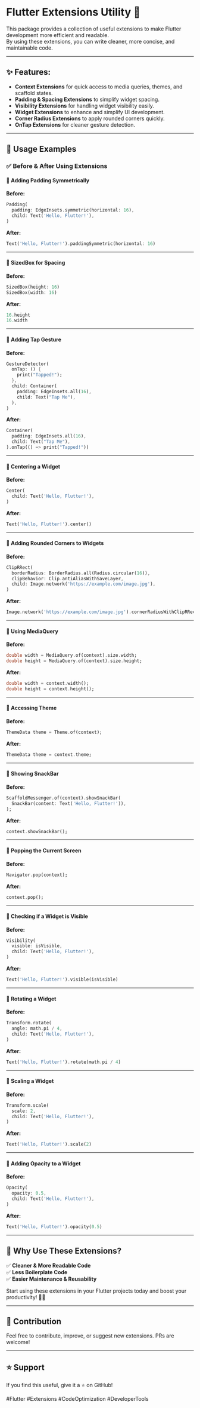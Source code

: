 # Flutter Extensions Utility 🚀

This package provides a collection of useful extensions to make Flutter development more efficient and readable.  
By using these extensions, you can write cleaner, more concise, and maintainable code.

---

## ✨ Features:

- **Context Extensions** for quick access to media queries, themes, and scaffold states.
- **Padding & Spacing Extensions** to simplify widget spacing.
- **Visibility Extensions** for handling widget visibility easily.
- **Widget Extensions** to enhance and simplify UI development.
- **Corner Radius Extensions** to apply rounded corners quickly.
- **OnTap Extensions** for cleaner gesture detection.

---

## 📌 Usage Examples

### ✅ **Before & After Using Extensions**

#### 🔹 **Adding Padding Symmetrically**

**Before:**

```dart
Padding(
  padding: EdgeInsets.symmetric(horizontal: 16),
  child: Text('Hello, Flutter!'),
)
```

**After:**

```dart
Text('Hello, Flutter!').paddingSymmetric(horizontal: 16)
```

---

#### 🔹 **SizedBox for Spacing**

**Before:**

```dart
SizedBox(height: 16)
SizedBox(width: 16)
```

**After:**

```dart
16.height
16.width
```

---

#### 🔹 **Adding Tap Gesture**

**Before:**

```dart
GestureDetector(
  onTap: () {
    print("Tapped!");
  },
  child: Container(
    padding: EdgeInsets.all(16),
    child: Text("Tap Me"),
  ),
)
```

**After:**

```dart
Container(
  padding: EdgeInsets.all(16),
  child: Text("Tap Me"),
).onTap(() => print("Tapped!"))
```

---

#### 🔹 **Centering a Widget**

**Before:**

```dart
Center(
  child: Text('Hello, Flutter!'),
)
```

**After:**

```dart
Text('Hello, Flutter!').center()
```

---

#### 🔹 **Adding Rounded Corners to Widgets**

**Before:**

```dart
ClipRRect(
  borderRadius: BorderRadius.all(Radius.circular(16)),
  clipBehavior: Clip.antiAliasWithSaveLayer,
  child: Image.network('https://example.com/image.jpg'),
)
```

**After:**

```dart
Image.network('https://example.com/image.jpg').cornerRadiusWithClipRRect(16)
```

---

#### 🔹 **Using MediaQuery**

**Before:**

```dart
double width = MediaQuery.of(context).size.width;
double height = MediaQuery.of(context).size.height;
```

**After:**

```dart
double width = context.width();
double height = context.height();
```

---

#### 🔹 **Accessing Theme**

**Before:**

```dart
ThemeData theme = Theme.of(context);
```

**After:**

```dart
ThemeData theme = context.theme;
```

---

#### 🔹 **Showing SnackBar**

**Before:**

```dart
ScaffoldMessenger.of(context).showSnackBar(
  SnackBar(content: Text('Hello, Flutter!')),
);
```

**After:**

```dart
context.showSnackBar();
```

---

#### 🔹 **Popping the Current Screen**

**Before:**

```dart
Navigator.pop(context);
```

**After:**

```dart
context.pop();
```

---

#### 🔹 **Checking if a Widget is Visible**

**Before:**

```dart
Visibility(
  visible: isVisible,
  child: Text('Hello, Flutter!'),
)
```

**After:**

```dart
Text('Hello, Flutter!').visible(isVisible)
```

---

#### 🔹 **Rotating a Widget**

**Before:**

```dart
Transform.rotate(
  angle: math.pi / 4,
  child: Text('Hello, Flutter!'),
)
```

**After:**

```dart
Text('Hello, Flutter!').rotate(math.pi / 4)
```

---

#### 🔹 **Scaling a Widget**

**Before:**

```dart
Transform.scale(
  scale: 2,
  child: Text('Hello, Flutter!'),
)
```

**After:**

```dart
Text('Hello, Flutter!').scale(2)
```

---

#### 🔹 **Adding Opacity to a Widget**

**Before:**

```dart
Opacity(
  opacity: 0.5,
  child: Text('Hello, Flutter!'),
)
```

**After:**

```dart
Text('Hello, Flutter!').opacity(0.5)
```

---

## 🚀 Why Use These Extensions?

✅ **Cleaner & More Readable Code**  
✅ **Less Boilerplate Code**  
✅ **Easier Maintenance & Reusability**

Start using these extensions in your Flutter projects today and boost your productivity! 🚀🔥

---

## 📌 Contribution

Feel free to contribute, improve, or suggest new extensions. PRs are welcome!

---

## ⭐ Support

If you find this useful, give it a ⭐ on GitHub!

#Flutter #Extensions #CodeOptimization #DeveloperTools
